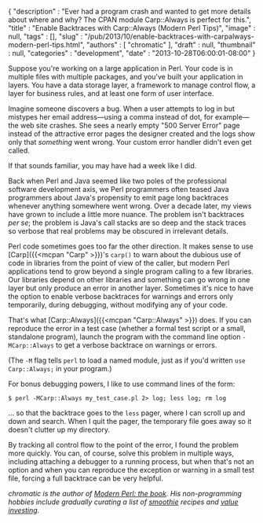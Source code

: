 {
   "description" : "Ever had a program crash and wanted to get more details about where and why? The CPAN module Carp::Always is perfect for this.",
   "title" : "Enable Backtraces with Carp::Always (Modern Perl Tips)",
   "image" : null,
   "tags" : [],
   "slug" : "/pub/2013/10/enable-backtraces-with-carpalways-modern-perl-tips.html",
   "authors" : [
      "chromatic"
   ],
   "draft" : null,
   "thumbnail" : null,
   "categories" : "development",
   "date" : "2013-10-28T06:00:01-08:00"
}



Suppose you're working on a large application in Perl. Your code is in multiple files with multiple packages, and you've built your application in layers. You have a data storage layer, a framework to manage control flow, a layer for business rules, and at least one form of user interface.

Imagine someone discovers a bug. When a user attempts to log in but mistypes her email address—using a comma instead of dot, for example—the web site crashes. She sees a nearly empty "500 Server Error" page instead of the attractive error pages the designer created and the logs show only that *something* went wrong. Your custom error handler didn't even get called.

If that sounds familiar, you may have had a week like I did.

Back when Perl and Java seemed like two poles of the professional software development axis, we Perl programmers often teased Java programmers about Java's propensity to emit page long backtraces whenever anything somewhere went wrong. Over a decade later, my views have grown to include a little more nuance. The problem isn't backtraces *per se*; the problem is Java's call stacks are so deep and the stack traces so verbose that real problems may be obscured in irrelevant details.

Perl code sometimes goes too far the other direction. It makes sense to use [Carp]({{<mcpan "Carp" >}})'s `carp()` to warn about the dubious use of code in libraries from the point of view of the caller, but modern Perl applications tend to grow beyond a single program calling to a few libraries. Our libraries depend on other libraries and something can go wrong in one layer but only produce an error in another layer. Sometimes it's nice to have the option to enable verbose backtraces for warnings and errors only temporarily, during debugging, without modifying any of your code.

That's what [Carp::Always]({{<mcpan "Carp::Always" >}}) does. If you can reproduce the error in a test case (whether a formal test script or a small, standalone program), launch the program with the command line option `-MCarp::Always` to get a verbose backtrace on warnings or errors.

(The `-M` flag tells `perl` to load a named module, just as if you'd written `use Carp::Always;` in your program.)

For bonus debugging powers, I like to use command lines of the form:

    $ perl -MCarp::Always my_test_case.pl 2> log; less log; rm log

... so that the backtrace goes to the `less` pager, where I can scroll up and down and search. When I quit the pager, the temporary file goes away so it doesn't clutter up my directory.

By tracking all control flow to the point of the error, I found the problem more quickly. You can, of course, solve this problem in multiple ways, including attaching a debugger to a running process, but when that's not an option and when you can reproduce the exception or warning in a small test file, forcing a full backtrace can be very helpful.

*chromatic is the author of [Modern Perl: the book](http://modernperlbooks.com/books/modern_perl/). His non-programming hobbies include gradually curating a list of [smoothie](https://blenderrecipereviews.com/recipes/smoothies/how-to-make-a-smoothie) recipes and [value investing](https://trendshare.org/how-to-invest/).*
